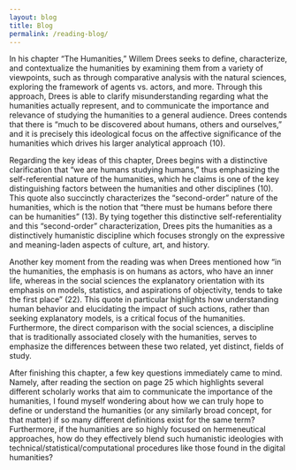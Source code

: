```yaml
---
layout: blog
title: Blog
permalink: /reading-blog/
---
```


In his chapter “The Humanities,” Willem Drees seeks to define, characterize, and contextualize the humanities by examining them from a variety of viewpoints, such as through comparative analysis with the natural sciences, exploring the framework of agents vs. actors, and more. Through this approach, Drees is able to clarify misunderstanding regarding what the humanities actually represent, and to communicate the importance and relevance of studying the humanities to a general audience. Drees contends that there is “much to be discovered about humans, others and ourselves,” and it is precisely this ideological focus on the affective significance of the humanities which drives his larger analytical approach (10).

Regarding the key ideas of this chapter, Drees begins with a distinctive clarification that “we are humans studying humans,” thus emphasizing the self-referential nature of the humanities, which he claims is one of the key distinguishing factors between the humanities and other disciplines (10). This quote also succinctly characterizes the “second-order” nature of the humanities, which is the notion that “there must be humans before there can be humanities” (13). By tying together this distinctive self-referentiality and this “second-order” characterization, Drees pits the humanities as a distinctively humanistic discipline which focuses strongly on the expressive and meaning-laden aspects of culture, art, and history.

Another key moment from the reading was when Drees mentioned how “in the humanities, the emphasis is on humans as actors, who have an inner life, whereas in the social sciences the explanatory orientation with its emphasis on models, statistics, and aspirations of objectivity, tends to take the first place” (22). This quote in particular highlights how understanding human behavior and elucidating the impact of such actions, rather than seeking explanatory models, is a critical focus of the humanities. Furthermore, the direct comparison with the social sciences, a discipline that is traditionally associated closely with the humanities, serves to emphasize the differences between these two related, yet distinct, fields of study.

After finishing this chapter, a few key questions immediately came to mind. Namely, after reading the section on page 25 which highlights several different scholarly works that aim to communicate the importance of the humanities, I found myself wondering about how we can truly hope to define or understand the humanities (or any similarly broad concept, for that matter) if so many different definitions exist for the same term? Furthermore, if the humanities are so highly focused on hermeneutical approaches, how do they effectively blend such humanistic ideologies with technical/statistical/computational procedures like those found in the digital humanities?


